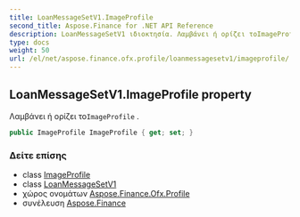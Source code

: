```yaml
---
title: LoanMessageSetV1.ImageProfile
second_title: Aspose.Finance for .NET API Reference
description: LoanMessageSetV1 ιδιοκτησία. Λαμβάνει ή ορίζει τοImageProfile .
type: docs
weight: 50
url: /el/net/aspose.finance.ofx.profile/loanmessagesetv1/imageprofile/
---
```

## LoanMessageSetV1.ImageProfile property

Λαμβάνει ή ορίζει το`ImageProfile` .

```csharp
public ImageProfile ImageProfile { get; set; }
```

### Δείτε επίσης

* class [ImageProfile](../../imageprofile/)
* class [LoanMessageSetV1](../)
* χώρος ονομάτων [Aspose.Finance.Ofx.Profile](../../loanmessagesetv1/)
* συνέλευση [Aspose.Finance](../../../)


